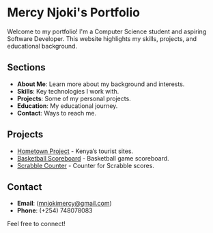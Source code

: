 
# Mercy Njoki's Portfolio

Welcome to my portfolio! I'm a Computer Science student and aspiring Software Developer. This website highlights my skills, projects, and educational background.

## Sections

- **About Me**: Learn more about my background and interests.
- **Skills**: Key technologies I work with.
- **Projects**: Some of my personal projects.
- **Education**: My educational journey.
- **Contact**: Ways to reach me.

## Projects

- [Hometown Project](https://famous-sorbet-0b40cb.netlify.app/) - Kenya’s tourist sites.
- [Basketball Scoreboard](https://illustrious-valkyrie-9d301b.netlify.app/) - Basketball game scoreboard.
- [Scrabble Counter](https://extraordinary-scone-99a109.netlify.app/) - Counter for Scrabble scores.

## Contact

- **Email**: (mnjokimercy@gmail.com)
- **Phone**: (+254) 748078083

Feel free to connect!
